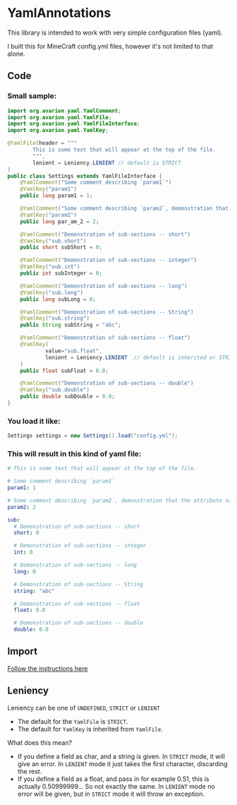 # YamlAnnotations

This library is intended to work with very simple configuration files (yaml).

I built this for MineCraft config.yml files, however it's not limited to that alone.

## Code

### Small sample:

```java
import org.avarion.yaml.YamlComment;
import org.avarion.yaml.YamlFile;
import org.avarion.yaml.YamlFileInterface;
import org.avarion.yaml.YamlKey;

@YamlFile(header = """
		This is some text that will appear at the top of the file.
		""",
        lenient = Leniency.LENIENT // default is STRICT
)
public class Settings extends YamlFileInterface {
	@YamlComment("Some comment describing `param1`")
	@YamlKey("param1")
	public long param1 = 1;

	@YamlComment("Some comment describing `param2`, demonstration that the attribute name doesn't need to match the key")
	@YamlKey("param2")
	public long par_am_2 = 2;

	@YamlComment("Demonstration of sub-sections -- short")
	@YamlKey("sub.short")
	public short subShort = 0;

	@YamlComment("Demonstration of sub-sections -- integer")
	@YamlKey("sub.int")
	public int subInteger = 0;

	@YamlComment("Demonstration of sub-sections -- long")
	@YamlKey("sub.long")
	public long subLong = 0;

	@YamlComment("Demonstration of sub-sections -- String")
	@YamlKey("sub.string")
	public String subString = "abc";

	@YamlComment("Demonstration of sub-sections -- float")
	@YamlKey(
            value="sub.float",
            lenient = Leniency.LENIENT  // default is inherited or STRICT
    ) 
	public float subFloat = 0.0;

	@YamlComment("Demonstration of sub-sections -- double")
	@YamlKey("sub.double")
	public double subDouble = 0.0;
}
```

### You load it like:

```java
Settings settings = new Settings().load("config.yml");
```

### This will result in this kind of yaml file:

```yaml
# This is some text that will appear at the top of the file.

# Some comment describing `param1`
param1: 1

# Some comment describing `param2`, demonstration that the attribute name doesn't need to match the key
param2: 2

sub:
  # Demonstration of sub-sections -- short
  short: 0

  # Demonstration of sub-sections -- integer
  int: 0

  # Demonstration of sub-sections -- long
  long: 0

  # Demonstration of sub-sections -- String
  string: "abc"

  # Demonstration of sub-sections -- float
  float: 0.0

  # Demonstration of sub-sections -- double
  double: 0.0
```

## Import

[Follow the instructions here](https://jitpack.io/#AvarionMC/yaml)

## Leniency
Leniency can be one of `UNDEFINED`, `STRICT` or `LENIENT`

- The default for the `YamlFile` is `STRICT`.
- The default for `YamlKey` is inherited from `YamlFile`.

What does this mean?
- If you define a field as char, and a string is given. In `STRICT` mode, it will give an error. In `LENIENT` mode it just takes the first character, discarding the rest.
- If you define a field as a float, and pass in for example 0.51, this is actually 0.50999999... So not exactly the same. In `LENIENT` mode no error will be given, but in `STRICT` mode it will throw an exception.

